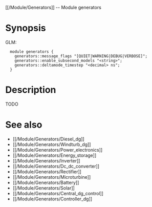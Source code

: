 [[/Module/Generators]] -- Module generators

# Synopsis
GLM:
~~~
  module generators {
    generators::message_flags "[QUIET|WARNING|DEBUG|VERBOSE]";
    generators::enable_subsecond_models "<string>";
    generators::deltamode_timestep "<decimal> ns";
  }
~~~

# Description

TODO

# See also
* [[/Module/Generators/Diesel_dg]]
* [[/Module/Generators/Windturb_dg]]
* [[/Module/Generators/Power_electronics]]
* [[/Module/Generators/Energy_storage]]
* [[/Module/Generators/Inverter]]
* [[/Module/Generators/Dc_dc_converter]]
* [[/Module/Generators/Rectifier]]
* [[/Module/Generators/Microturbine]]
* [[/Module/Generators/Battery]]
* [[/Module/Generators/Solar]]
* [[/Module/Generators/Central_dg_control]]
* [[/Module/Generators/Controller_dg]]

